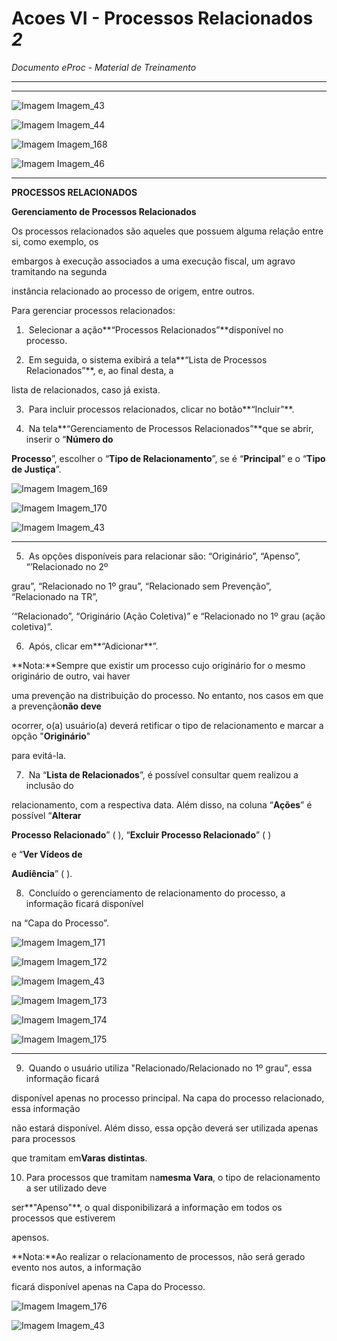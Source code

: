 # Acoes VI - Processos Relacionados _2_

*Documento eProc - Material de Treinamento*

---

---

![Imagem Imagem_43](../imgs/Imagem_43.png)

![Imagem Imagem_44](../imgs/Imagem_44.png)

![Imagem Imagem_168](../imgs/Imagem_168.png)

![Imagem Imagem_46](../imgs/Imagem_46.png)


---

**PROCESSOS RELACIONADOS**

**Gerenciamento de Processos Relacionados**

Os processos relacionados são aqueles que possuem alguma relação entre si, como exemplo, os

embargos à execução associados a uma execução fiscal, um agravo tramitando na segunda

instância relacionado ao processo de origem, entre outros.

Para gerenciar processos relacionados:

1. ​ Selecionar a ação**“Processos Relacionados”**disponível no processo.

2. ​ Em seguida, o sistema exibirá a tela**“Lista de Processos Relacionados”**, e, ao final desta, a

lista de relacionados, caso já exista.

3. ​ Para incluir processos relacionados, clicar no botão**“Incluir”**.

4. ​ Na tela**“Gerenciamento de Processos Relacionados”**que se abrir, inserir o “**Número do**

**Processo**”, escolher o “**Tipo de Relacionamento**”, se é “**Principal**” e o “**Tipo de Justiça**”.

![Imagem Imagem_169](../imgs/Imagem_169.png)

![Imagem Imagem_170](../imgs/Imagem_170.png)

![Imagem Imagem_43](../imgs/Imagem_43.png)


---

5. ​ As opções disponíveis para relacionar são: “Originário”, “Apenso”, “’Relacionado no 2º

grau”, “Relacionado no 1º grau”, “Relacionado sem Prevenção”, “Relacionado na TR”,

‘“Relacionado”, “Originário (Ação Coletiva)” e “Relacionado no 1º grau (ação coletiva)”.

6. ​ Após, clicar em**“Adicionar**”.

**Nota:**Sempre que existir um processo cujo originário for o mesmo originário de outro, vai haver

uma prevenção na distribuição do processo. No entanto, nos casos em que a prevenção**não deve**

ocorrer, o(a) usuário(a) deverá retificar o tipo de relacionamento e marcar a opção "**Originário**"

para evitá-la.

7. ​ Na “**Lista de Relacionados**”, é possível consultar quem realizou a inclusão do

relacionamento, com a respectiva data. Além disso, na coluna “**Ações**” é possível “**Alterar**

**Processo Relacionado**” ( ), “**Excluir Processo Relacionado**” ( )

e “**Ver Vídeos de**

**Audiência**” ( ).

8. ​ Concluído o gerenciamento de relacionamento do processo, a informação ficará disponível

na “Capa do Processo”.

![Imagem Imagem_171](../imgs/Imagem_171.png)

![Imagem Imagem_172](../imgs/Imagem_172.png)

![Imagem Imagem_43](../imgs/Imagem_43.png)

![Imagem Imagem_173](../imgs/Imagem_173.png)

![Imagem Imagem_174](../imgs/Imagem_174.png)

![Imagem Imagem_175](../imgs/Imagem_175.png)


---

9. ​ Quando o usuário utiliza "Relacionado/Relacionado no 1º grau", essa informação ficará

disponível apenas no processo principal. Na capa do processo relacionado, essa informação

não estará disponível. Além disso, essa opção deverá ser utilizada apenas para processos

que tramitam em**Varas distintas**.

10. ​Para processos que tramitam na**mesma Vara**, o tipo de relacionamento a ser utilizado deve

ser**"Apenso"**, o qual disponibilizará a informação em todos os processos que estiverem

apensos.

**Nota:**Ao realizar o relacionamento de processos, não será gerado evento nos autos, a informação

ficará disponível apenas na Capa do Processo.

![Imagem Imagem_176](../imgs/Imagem_176.png)

![Imagem Imagem_43](../imgs/Imagem_43.png)
